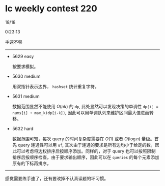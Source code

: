 # lc weekly contest 220

18/18

0:23:13

手速不够

------

- 5629 easy

    按要求模拟。

- 5630 medium

    用双指针表示边界， `hashset` 统计重复字符。

- 5631 medium

    数据范围显然不能使用 $O(nk)$ 的 `dp`, 此处显然可以发现决策的单调性 `dp[i] = nums[i] + max_k(dp[i-k])`, 因此可以用单调队列来维护区间最大值进而转移。

- 5632 hard

    数据范围可知，每次 query 的时间复杂度需要在 $O(1)$ 或者 $O(\log n)$ 量级。首先 query 连通性可以用 `uf`, 其次由于连通的要求是所有边均小于给定的数，因此可以考虑将边权排序后按顺序添加。同样的，对于 query 也可以按照限制排序后按顺序检查。由于要求输出顺序，因此可以在 `queries` 的每个元素添加原有的下标再排序。

------

感觉需要练手速了，还有要改掉不认真读题的坏习惯。 